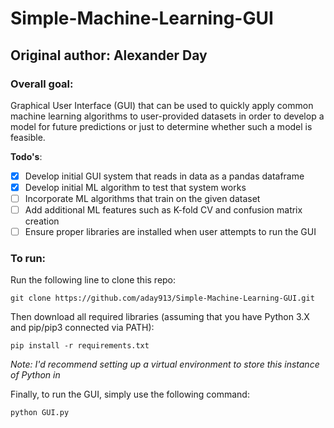 # Simple-Machine-Learning-GUI
## Original author: Alexander Day

### Overall goal:
Graphical User Interface (GUI) that can be used to quickly apply common machine learning algorithms to user-provided datasets in order to develop a model for future predictions or just to determine whether such a model is feasible.

**Todo's**:
- [x] Develop initial GUI system that reads in data as a pandas dataframe
- [x] Develop initial ML algorithm to test that system works
- [ ] Incorporate ML algorithms that train on the given dataset
- [ ] Add additional ML features such as K-fold CV and confusion matrix creation
- [ ] Ensure proper libraries are installed when user attempts to run the GUI  

### To run:  
Run the following line to clone this repo:
```
git clone https://github.com/aday913/Simple-Machine-Learning-GUI.git
```

Then download all required libraries (assuming that you have Python 3.X and pip/pip3 connected via PATH):
```
pip install -r requirements.txt
```
<em> Note: I'd recommend setting up a virtual environment to store this instance of Python in </em>  

Finally, to run the GUI, simply use the following command:
```
python GUI.py
```
